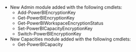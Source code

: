 * New Admin module added with the following cmdlets:
    - Add-PowerBIEncryptionKey
    - Get-PowerBIEncryptionKey
    - Get-PowerBIWorkspaceEncryptionStatus
    - Set-PowerBICapacityEncryptionKey
    - Switch-PowerBIEncryptionKey
* New Capacities module added with the following cmdlets:
    - Get-PowerBICapacity